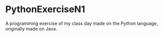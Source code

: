 # PythonExerciseN1
A programming exercise of my class day made on the Python language, originally made on Java.
